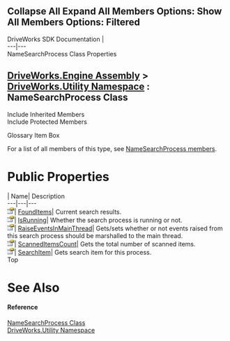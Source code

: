 Collapse All Expand All Members Options: Show All  Members Options: Filtered   
---  
DriveWorks SDK Documentation  |   
---|---  
NameSearchProcess Class Properties   
  
[DriveWorks.Engine Assembly](topic2156.md) > [DriveWorks.Utility Namespace](topic13190.md) : NameSearchProcess Class  
---  
  
Include Inherited Members    
Include Protected Members    


Glossary Item Box

For a list of all members of this type, see [NameSearchProcess members](topic13196.md).

# Public Properties

| Name| Description  
---|---|---  
![Public Property](dotnetimages/publicProperty.gif)| [FoundItems](topic13203.md)| Current search results.   
![Public Property](dotnetimages/publicProperty.gif)| [IsRunning](topic13204.md)| Whether the search process is running or not.   
![Public Property](dotnetimages/publicProperty.gif)| [RaiseEventsInMainThread](topic13205.md)| Gets/sets whether or not events raised from this search process should be marshalled to the main thread.   
![Public Property](dotnetimages/publicProperty.gif)| [ScannedItemsCount](topic13206.md)| Gets the total number of scanned items.   
![Public Property](dotnetimages/publicProperty.gif)| [SearchItem](topic13207.md)| Gets search item for this process.   
Top

# See Also

#### Reference

[NameSearchProcess Class](topic13195.md)   
[DriveWorks.Utility Namespace](topic13190.md)


